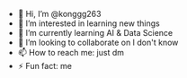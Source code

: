 - 👋 Hi, I’m @konggg263
- 👀 I’m interested in learning new things
- 🌱 I’m currently learning AI & Data Science
- 💞️ I’m looking to collaborate on I don't know
- 📫 How to reach me: just dm
- ⚡ Fun fact: me

